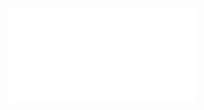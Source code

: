 <iframe src="//player.bilibili.com/player.html?isOutside=true&aid=308089156&bvid=BV1UA411R7CT&cid=971158829&p=1" scrolling="no" border="0" frameborder="no" framespacing="0" allowfullscreen="true"></iframe>